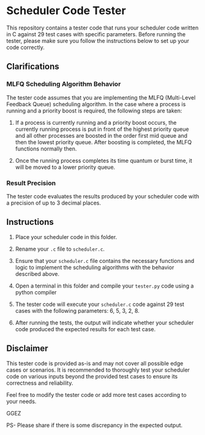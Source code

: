 # Scheduler Code Tester

This repository contains a tester code that runs your scheduler code written in C against 29 test cases with specific parameters. Before running the tester, please make sure you follow the instructions below to set up your code correctly.

## Clarifications

### MLFQ Scheduling Algorithm Behavior

The tester code assumes that you are implementing the MLFQ (Multi-Level Feedback Queue) scheduling algorithm. In the case where a process is running and a priority boost is required, the following steps are taken:

1. If a process is currently running and a priority boost occurs, the currently running process  is put in front of the highest priority queue and all other processes are boosted in the order first mid queue and then the lowest priority queue. After boosting is completed, the MLFQ functions normally then.

2. Once the running process completes its time quantum or burst time, it will be moved to a lower priority queue.


### Result Precision

The tester code evaluates the results produced by your scheduler code with a precision of up to 3 decimal places. 

## Instructions

1. Place your scheduler code in this folder.
2. Rename your `.c` file to `scheduler.c`.
3. Ensure that your `scheduler.c` file contains the necessary functions and logic to implement the scheduling algorithms with the behavior described above.
4. Open a terminal in this folder and compile your `tester.py` code using a python compiler 

5. The tester code will execute your `scheduler.c` code against 29 test cases with the following parameters: 6, 5, 3, 2, 8.

6. After running the tests, the output will indicate whether your scheduler code produced the expected results for each test case.

## Disclaimer

This tester code is provided as-is and may not cover all possible edge cases or scenarios. It is recommended to thoroughly test your scheduler code on various inputs beyond the provided test cases to ensure its correctness and reliability.

Feel free to modify the tester code or add more test cases according to your needs.

GGEZ

PS- Please share if there is some discrepancy in the expected output.



